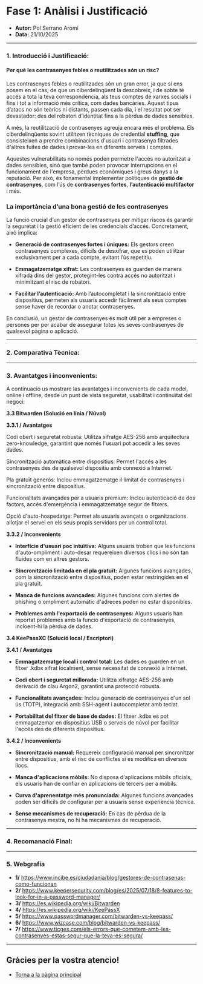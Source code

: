 # Fase 1: Anàlisi i Justificació
- **Autor:** Pol Serrano Aromí
- **Data:** 21/10/2025

---
### 1. Introducció i Justificació:
#### Per què les contrasenyes febles o reutilitzades són un risc?
Les contrasenyes febles o reutilitzades són un gran error, ja que si ens posem en el cas, de que un ciberdelinqüent la descobreix, i de sobte té accés a tota la teva correspondència, als teus comptes de xarxes socials i fins i tot a informació més crítica, com dades bancàries. Aquest tipus d’atacs no són teòrics ni distants, passen cada dia, i el resultat pot ser devastador: des del robatori d’identitat fins a la pèrdua de dades sensibles.

A més, la reutilització de contrasenyes agreuja encara més el problema. Els ciberdelinqüents sovint utilitzen tècniques de credential **stuffing**, que consisteixen a prendre combinacions d'usuari i contrasenya filtrades d'altres fuites de dades i provar-les en diferents serveis i comptes.

Aquestes vulnerabilitats no només poden permetre l'accés no autoritzat a dades sensibles, sinó que també poden provocar interrupcions en el funcionament de l'empresa, pèrdues econòmiques i greus danys a la reputació. Per això, és fonamental implementar polítiques de **gestió de contrasenyes**, com l’ús de **contrasenyes fortes**, **l’autenticació multifactor** i més.

### La importància d’una bona gestió de les contrasenyes
La funció crucial d’un gestor de contrasenyes per mitigar riscos és garantir la seguretat i la gestió eficient de les credencials d’accés. Concretament, això implica:

- **Generació de contrasenyes fortes i úniques:** Els gestors creen contrasenyes complexes, difícils de desxifrar, que es poden utilitzar exclusivament per a cada compte, evitant l’ús repetitiu.

- **Emmagatzematge xifrat:** Les contrasenyes es guarden de manera xifrada dins del gestor, protegint-les contra accés no autoritzat i minimitzant el risc de robatori.

- **Facilitar l’autenticació:** Amb l’autocompletat i la sincronització entre dispositius, permeten als usuaris accedir fàcilment als seus comptes sense haver de recordar o anotar contrasenyes.

En conclusió, un gestor de contrasenyes és molt útil per a empreses o persones per per acabar de assegurar totes les seves contrasenyes de qualsevol pàgina o aplicació.

---
### 2. Comparativa Tècnica:

---
### 3. Avantatges i inconvenients:

A continuació us mostrare las avantatges i inconvenients de cada model, online i offline, desde un punt de vista seguretat, usabilitat i continuïtat del negoci:

**3.3 Bitwarden (Solució en línia / Núvol)**

**3.3.1 / Avantatges**

Codi obert i seguretat robusta: Utilitza xifratge AES-256 amb arquitectura zero-knowledge, garantint que només l'usuari pot accedir a les seves dades. 

Sincronització automàtica entre dispositius: Permet l'accés a les contrasenyes des de qualsevol dispositiu amb connexió a Internet. 

Pla gratuït generós: Inclou emmagatzematge il·limitat de contrasenyes i sincronització entre dispositius. 

Funcionalitats avançades per a usuaris premium: Inclou autenticació de dos factors, accés d'emergència i emmagatzematge segur de fitxers. 

Opció d'auto-hospedatge: Permet als usuaris avançats o organitzacions allotjar el servei en els seus propis servidors per un control total. 

**3.3.2 / Inconvenients**

- **Interfície d'usuari poc intuïtiva:** Alguns usuaris troben que les funcions d'auto-ompliment i auto-desar requereixen diversos clics i no són tan fluides com en altres gestors. 

- **Sincronització limitada en el pla gratuït:** Algunes funcions avançades, com la sincronització entre dispositius, poden estar restringides en el pla gratuït. 

- **Manca de funcions avançades:** Algunes funcions com alertes de phishing o ompliment automàtic d'adreces poden no estar disponibles.

- **Problemes amb l'exportació de contrasenyes:** Alguns usuaris han reportat problemes amb la funció d'exportació de contrasenyes, incloent-hi la pèrdua de dades. 

**3.4 KeePassXC (Solució local / Escriptori)**

**3.4.1 / Avantatges**

- **Emmagatzematge local i control total:** Les dades es guarden en un fitxer .kdbx xifrat localment, sense necessitat de connexió a Internet. 

- **Codi obert i seguretat millorada:** Utilitza xifratge AES-256 amb derivació de clau Argon2, garantint una protecció robusta. 

- **Funcionalitats avançades:** Inclou generació de contrasenyes d'un sol ús (TOTP), integració amb SSH-agent i autocompletar amb teclat. 

- **Portabilitat del fitxer de base de dades:** El fitxer .kdbx es pot emmagatzemar en dispositius USB o serveis de núvol per facilitar l'accés des de diferents dispositius. 

**3.4.2 / Inconvenients**

- **Sincronització manual:** Requereix configuració manual per sincronitzar entre dispositius, amb el risc de conflictes si es modifica en diversos llocs. 

- **Manca d'aplicacions mòbils:** No disposa d'aplicacions mòbils oficials, els usuaris han de confiar en aplicacions de tercers per a mòbils. 

- **Curva d'aprenentatge més pronunciada:** Algunes funcions avançades poden ser difícils de configurar per a usuaris sense experiència tècnica. 

- **Sense mecanismes de recuperació:** En cas de pèrdua de la contrasenya mestra, no hi ha mecanismes de recuperació. 

---
### 4. Recomanació Final:

---
### 5. Webgrafia

- **1/** https://www.incibe.es/ciudadania/blog/gestores-de-contrasenas-como-funcionan
- **2/** https://www.keepersecurity.com/blog/es/2025/07/18/8-features-to-look-for-in-a-password-manager/
- **3/** https://es.wikipedia.org/wiki/Bitwarden
- **4/** https://es.wikipedia.org/wiki/KeePassX
- **5/** https://www.passwordmanager.com/bitwarden-vs-keepass/
- **6/** https://www.wizcase.com/blog/bitwarden-vs-keepass/
- **7/** https://www.ticges.com/els-errors-que-cometem-amb-les-contrasenyes-estas-segur-que-la-teva-es-segura/

---
## Gràcies per la vostra atencio!

- [Torna a la pàgina principal](../)
